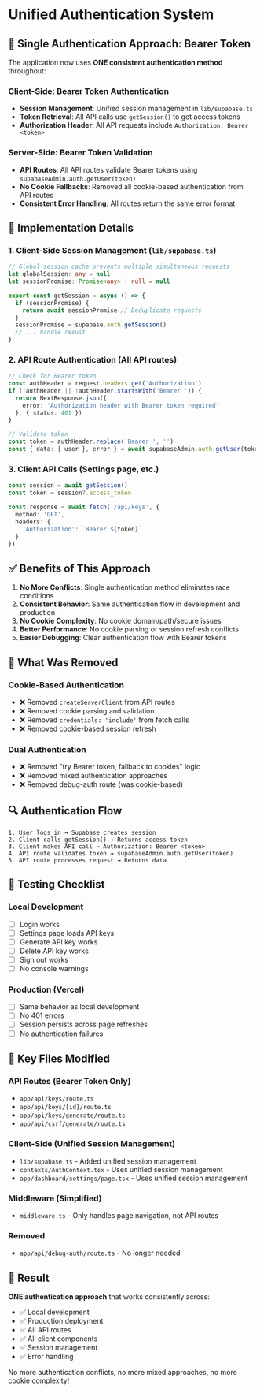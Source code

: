 # Unified Authentication System

## 🎯 **Single Authentication Approach: Bearer Token**

The application now uses **ONE consistent authentication method** throughout:

### **Client-Side: Bearer Token Authentication**
- **Session Management**: Unified session management in `lib/supabase.ts`
- **Token Retrieval**: All API calls use `getSession()` to get access tokens
- **Authorization Header**: All API requests include `Authorization: Bearer <token>`

### **Server-Side: Bearer Token Validation**
- **API Routes**: All API routes validate Bearer tokens using `supabaseAdmin.auth.getUser(token)`
- **No Cookie Fallbacks**: Removed all cookie-based authentication from API routes
- **Consistent Error Handling**: All routes return the same error format

## 🔧 **Implementation Details**

### **1. Client-Side Session Management** (`lib/supabase.ts`)
```typescript
// Global session cache prevents multiple simultaneous requests
let globalSession: any = null
let sessionPromise: Promise<any> | null = null

export const getSession = async () => {
  if (sessionPromise) {
    return await sessionPromise // Deduplicate requests
  }
  sessionPromise = supabase.auth.getSession()
  // ... handle result
}
```

### **2. API Route Authentication** (All API routes)
```typescript
// Check for Bearer token
const authHeader = request.headers.get('Authorization')
if (!authHeader || !authHeader.startsWith('Bearer ')) {
  return NextResponse.json({ 
    error: 'Authorization header with Bearer token required' 
  }, { status: 401 })
}

// Validate token
const token = authHeader.replace('Bearer ', '')
const { data: { user }, error } = await supabaseAdmin.auth.getUser(token)
```

### **3. Client API Calls** (Settings page, etc.)
```typescript
const session = await getSession()
const token = session?.access_token

const response = await fetch('/api/keys', {
  method: 'GET',
  headers: { 
    'Authorization': `Bearer ${token}`
  }
})
```

## ✅ **Benefits of This Approach**

1. **No More Conflicts**: Single authentication method eliminates race conditions
2. **Consistent Behavior**: Same authentication flow in development and production
3. **No Cookie Complexity**: No cookie domain/path/secure issues
4. **Better Performance**: No cookie parsing or session refresh conflicts
5. **Easier Debugging**: Clear authentication flow with Bearer tokens

## 🚫 **What Was Removed**

### **Cookie-Based Authentication**
- ❌ Removed `createServerClient` from API routes
- ❌ Removed cookie parsing and validation
- ❌ Removed `credentials: 'include'` from fetch calls
- ❌ Removed cookie-based session refresh

### **Dual Authentication**
- ❌ Removed "try Bearer token, fallback to cookies" logic
- ❌ Removed mixed authentication approaches
- ❌ Removed debug-auth route (was cookie-based)

## 🔍 **Authentication Flow**

```
1. User logs in → Supabase creates session
2. Client calls getSession() → Returns access token
3. Client makes API call → Authorization: Bearer <token>
4. API route validates token → supabaseAdmin.auth.getUser(token)
5. API route processes request → Returns data
```

## 🧪 **Testing Checklist**

### **Local Development**
- [ ] Login works
- [ ] Settings page loads API keys
- [ ] Generate API key works
- [ ] Delete API key works
- [ ] Sign out works
- [ ] No console warnings

### **Production (Vercel)**
- [ ] Same behavior as local development
- [ ] No 401 errors
- [ ] Session persists across page refreshes
- [ ] No authentication failures

## 📝 **Key Files Modified**

### **API Routes (Bearer Token Only)**
- `app/api/keys/route.ts`
- `app/api/keys/[id]/route.ts`
- `app/api/keys/generate/route.ts`
- `app/api/csrf/generate/route.ts`

### **Client-Side (Unified Session Management)**
- `lib/supabase.ts` - Added unified session management
- `contexts/AuthContext.tsx` - Uses unified session management
- `app/dashboard/settings/page.tsx` - Uses unified session management

### **Middleware (Simplified)**
- `middleware.ts` - Only handles page navigation, not API routes

### **Removed**
- `app/api/debug-auth/route.ts` - No longer needed

## 🎉 **Result**

**ONE authentication approach** that works consistently across:
- ✅ Local development
- ✅ Production deployment
- ✅ All API routes
- ✅ All client components
- ✅ Session management
- ✅ Error handling

No more authentication conflicts, no more mixed approaches, no more cookie complexity! 